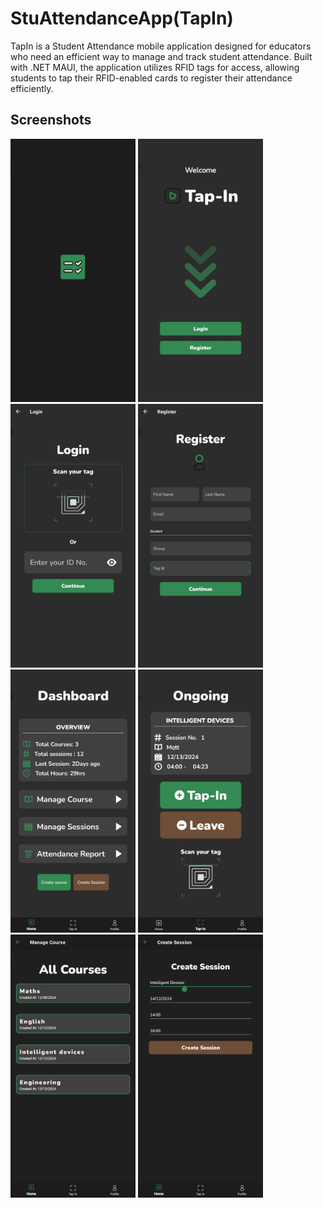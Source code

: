 # StuAttendanceApp(TapIn) 
TapIn is a Student Attendance mobile application designed for educators who need an efficient way to manage and track student attendance. Built with .NET MAUI, the application utilizes RFID tags for access, allowing students to tap their RFID-enabled cards to register their attendance efficiently.
## Screenshots
<img src="StudentAttendanceApp/Documentation/TapInScreen1.jpg" alt="screenshot" width="200"/>
<img src="StudentAttendanceApp/Documentation/TapInScreen2.jpg" alt="screenshot" width="200"/>
<img src="StudentAttendanceApp/Documentation/TapInScreen3.jpg" alt="screenshot" width="200"/>
<img src="StudentAttendanceApp/Documentation/TapInScreen4.jpg" alt="screenshot" width="200"/>
<img src="StudentAttendanceApp/Documentation/TapInScreen5.jpg" alt="screenshot" width="200"/>
<img src="StudentAttendanceApp/Documentation/TapInScreen6.jpg" alt="screenshot" width="200"/>
<img src="StudentAttendanceApp/Documentation/TapInScreen7.jpg" alt="screenshot" width="200"/>
<img src="StudentAttendanceApp/Documentation/TapInScreen8.jpg" alt="screenshot" width="200"/>
